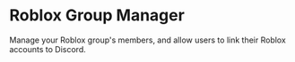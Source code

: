 # Roblox Group Manager

Manage your Roblox group's members, and allow users to link their Roblox accounts to Discord.
